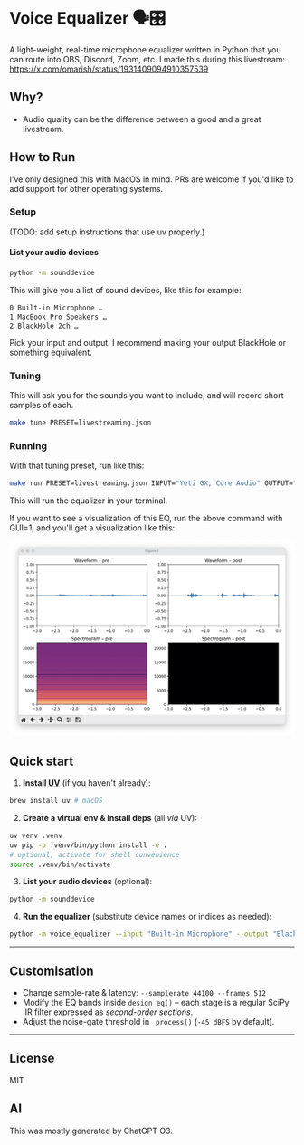 # Voice Equalizer 🗣️🎛️

A light-weight, real-time microphone equalizer written in Python that you can route into OBS, Discord, Zoom, etc. I made this during this livestream: https://x.com/omarish/status/1931409094910357539

## Why?

* Audio quality can be the difference between a good and a great livestream.

## How to Run

I've only designed this with MacOS in mind. PRs are welcome if you'd like to add support for other operating systems.

### Setup

(TODO: add setup instructions that use uv properly.)

#### List your audio devices

```sh
python -m sounddevice
```

This will give you a list of sound devices, like this for example:

```
0 Built-in Microphone …
1 MacBook Pro Speakers …
2 BlackHole 2ch …
```

Pick your input and output. I recommend making your output BlackHole or something equivalent.

### Tuning

This will ask you for the sounds you want to include, and will record short samples of each.

```sh
make tune PRESET=livestreaming.json
```

### Running

With that tuning preset, run like this:

```sh
make run PRESET=livestreaming.json INPUT="Yeti GX, Core Audio" OUTPUT="BlackHole 2ch, Core Audio"
```

This will run the equalizer in your terminal.

If you want to see a visualization of this EQ, run the above command with GUI=1, and you'll get a visualization like this:

![Equalizer Visualization](docs/eq.png)

## Quick start

1. **Install [UV](https://github.com/astral-sh/uv)** (if you haven't already):

```bash
brew install uv # macOS
```

2. **Create a virtual env & install deps** (all *via* UV):

```bash
uv venv .venv
uv pip -p .venv/bin/python install -e .
# optional, activate for shell convenience
source .venv/bin/activate
```

3. **List your audio devices** (optional):

```bash
python -m sounddevice
```

4. **Run the equalizer** (substitute device names or indices as needed):

```bash
python -m voice_equalizer --input "Built-in Microphone" --output "BlackHole 2ch"
```

---

## Customisation

* Change sample-rate & latency: `--samplerate 44100 --frames 512`
* Modify the EQ bands inside `design_eq()` – each stage is a regular SciPy IIR filter expressed as *second-order sections*.
* Adjust the noise-gate threshold in `_process()` (`-45 dBFS` by default).

---

## License

MIT

## AI

This was mostly generated by ChatGPT O3.